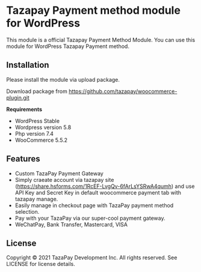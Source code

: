 # Tazapay Payment method module for WordPress

This module is a official Tazapay Payment Method Module. You can use this module for WordPress Tazapay Payment method. 

## Installation

Please install the module via upload package. 

Download package from https://github.com/tazapay/woocommerce-plugin.git

**Requirements**

- WordPress Stable
- Wordpress version 5.8
- Php version 7.4
- WooCommerce 5.5.2

## Features
- Custom TazaPay Payment Gateway
- Simply craeate account via tazapay site (https://share.hsforms.com/1RcEF-LvgQv-6fArLsYSRwA4qumh) and use API Key and Secret Key in default woocommerce payment tab with tazapay manage.
- Easily manage in checkout page with TazaPay payment method selection.
- Pay with your TazaPay via our super-cool payment gateway.
- WeChatPay, Bank Transfer, Mastercard, VISA


## License

Copyright © 2021 TazaPay Development Inc. All rights reserved. See LICENSE for license details.